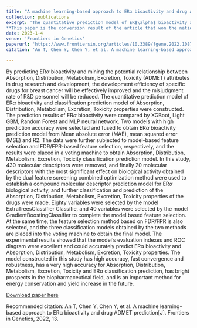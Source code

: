 ```yaml
---
title: "A machine learning-based approach to ERα bioactivity and drug ADMET prediction"
collection: publications
excerpt: 'The quantitative prediction model of ER$\alpha$ bioactivity and classification prediction model of Absorption, Distribution, Metabolism, Excretion, Toxicity properties were constructed. The prediction results of ER$\alpha$ bioactivity were compared by XGBoot, Light GBM, Random Forest and MLP neural network. Two models with high prediction accuracy were selected and fused to obtain ER$\alpha$ bioactivity prediction model from Mean absolute error (MAE), mean squared error (MSE) and R2.
**This paper is the conversion result of the article that won the national third prize in the 18th Huawei Cup Mathematical Contest in Modeling.**'
date: 2023-1-4
venue: 'Frontiers in Genetics'
paperurl: 'https://www.frontiersin.org/articles/10.3389/fgene.2022.1087273/full'
citation: 'An T, Chen Y, Chen Y, et al. A machine learning-based approach to ERα bioactivity and drug ADMET prediction[J]. Frontiers in Genetics, 2022, 13.'

---
```

 By predicting ER$\alpha$ bioactivity and mining the potential relationship between Absorption, Distribution, Metabolism, Excretion, Toxicity (ADMET) attributes in drug research and development, the development efficiency of specific drugs for breast cancer will be effectively improved and the misjudgment rate of R&D personnel will be reduced. The quantitative prediction model of ER$\alpha$ bioactivity and classification prediction model of Absorption, Distribution, Metabolism, Excretion, Toxicity properties were constructed. The prediction results of ER$\alpha$ bioactivity were compared by XGBoot, Light GBM, Random Forest and MLP neural network. Two models with high prediction accuracy were selected and fused to obtain ER$\alpha$ bioactivity prediction model from Mean absolute error (MAE), mean squared error (MSE) and R2. The data were further subjected to model-based feature selection and FDR/FPR-based feature selection, respectively, and the results were placed in a voting machine to obtain Absorption, Distribution, Metabolism, Excretion, Toxicity classification prediction model. In this study, 430 molecular descriptors were removed, and finally 20 molecular descriptors with the most significant effect on biological activity obtained by the dual feature screening combined optimization method were used to establish a compound molecular descriptor prediction model for ER$\alpha$ biological activity, and further classification and prediction of the Absorption, Distribution, Metabolism, Excretion, Toxicity properties of the drugs were made. Eighty variables were selected by the model ExtraTreesClassifier Classifie, and 40 variables were selected by the model GradientBoostingClassifier to complete the model based feature selection. At the same time, the feature selection method based on FDR/FPR is also selected, and the three classification models obtained by the two methods are placed into the voting machine to obtain the final model. The experimental results showed that the model‘s evaluation indexes and ROC diagram were excellent and could accurately predict ER$\alpha$ bioactivity and Absorption, Distribution, Metabolism, Excretion, Toxicity properties. The model constructed in this study has high accuracy, fast convergence and robustness, has a very high accuracy for Absorption, Distribution, Metabolism, Excretion, Toxicity and ER$\alpha$ classification prediction, has bright prospects in the biopharmaceutical field, and is an important method for energy conservation and yield increase in the future.

[Download paper here](/files/fig2023.pdf)

Recommended citation: An T, Chen Y, Chen Y, et al. A machine learning-based approach to ERα bioactivity and drug ADMET prediction[J]. Frontiers in Genetics, 2022, 13.
